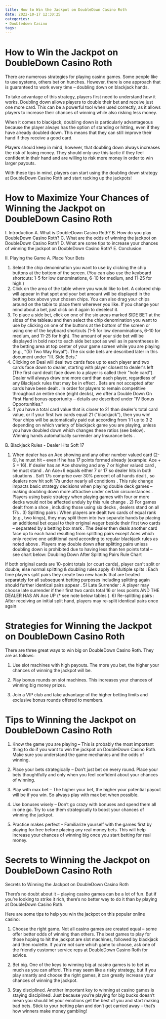 ```yaml
---
title: How to Win the Jackpot on DoubleDown Casino Roth
date: 2022-10-17 12:30:25
categories:
- Doubledown Casino
tags:
---
```



#  How to Win the Jackpot on DoubleDown Casino Roth

There are numerous strategies for playing casino games. Some people like to use systems, others bet on hunches. However, there is one approach that is guaranteed to work every time – doubling down on blackjack hands.

To take advantage of this strategy, players first need to understand how it works. Doubling down allows players to double their bet and receive just one more card. This can be a powerful tool when used correctly, as it allows players to increase their chances of winning while also risking less money.

When it comes to blackjack, doubling down is particularly advantageous because the player always has the option of standing or hitting, even if they have already doubled down. This means that they can still improve their hand if they receive a good card.

Players should keep in mind, however, that doubling down always increases the risk of losing money. They should only use this tactic if they feel confident in their hand and are willing to risk more money in order to win larger payouts.

With these tips in mind, players can start using the doubling down strategy at DoubleDown Casino Roth and start racking up the jackpots!

#  How to Maximize Your Chances of Winning the Jackpot on DoubleDown Casino Roth
I. Introduction 
A. What is DoubleDown Casino Roth? 
B. How do you play DoubleDown Casino Roth? 
C. What are the odds of winning the jackpot on DoubleDown Casino Roth? 
D. What are some tips to increase your chances of winning the jackpot on DoubleDown Casino Roth? 
E. Conclusion

II. Playing the Game 
A. Place Your Bets 
1. Select the chip denomination you want to use by clicking the chip buttons at the bottom of the screen. (You can also use the keyboard shortcuts: 1-5 for low denominations, 6-10 for medium, and 11-25 for high.) 
2. Click on the area of the table where you would like to bet. A colored chip will appear in that spot and your bet amount will be displayed in the betting box above your chosen chips. You can also drag your chips around on the table to place them wherever you like. If you change your mind about a bet, just click on it again to deselect it. 
3. To place a side bet, click on one of the six areas marked SIDE BET at the sides of the tableau and then select the chip denomination you want to use by clicking on one of the buttons at the bottom of the screen or using one of the keyboard shortcuts (1-5 for low denominations, 6-10 for medium, and 11-25 for high). The amount of your side bet will be displayed in bold next to each side bet spot as well as in parentheses in the betting area at top center of your game screen while you are playing (e.g., "(5) Two Way Royal"). The six side bets are described later in this document under "III. Side Bets."
4. Clicking on Deal will deal two cards face up to each player and two cards face down to dealer, starting with player closest to dealer's left (The first card dealt face down to a player is called their "hole card"). Dealer will always draw one more card than each player, regardless of any Blackjack rules that may be in effect . Bets are not accepted after cards have been dealt . In order for players to remain competitive throughout an entire shoe (eight decks), we offer a Double Down On First Hand bonus opportunity – details are described under "IV Bonus Opportunities."
5. If you have a total card value that is closer to 21 than dealer's total card value, or if your first two cards equal 21 ("blackjack"), then you win! Your chips will be automatically paid out according from 1:1 up to 3:2 depending on which variety of blackjack game you are playing, unless you have doubled down which changes these ratios (see below). Winning hands automatically surrender any Insurance bets .

B. Blackjack Rules - Dealer Hits Soft 17 
1) When dealer has an Ace showing and any other number valued card (2-6), he must hit – even if he has 17 points formed already (example: Ace + 5 = 16). If dealer has an Ace showing and any 7 or higher valued card , he must stand . An Ace+6 equals either 7 or 17 so dealer hits in both situations . Soft 17s comprise over 30% percent of all hands dealt , so dealers now hit soft 17s under nearly all conditions . This rule change impacts basic strategy decisions when playing double deck games – making doubling down more attractive under certain circumstances . Players using basic strategy when playing games with four or more decks would not be affected unduly by this rule change . 2) For games dealt from a shoe , including those using six decks , dealers stand on all 17s . 3) Splitting pairs : When players are dealt two cards of equal rank (e.g., two kings), they may split them into two separate hands by placing an additional bet equal to their original wager beside their first two cards – separated by a betting box mark . The dealer then deals another card face up to each hand resulting from splitting pairs except Aces which only receive one additional card according to regular blackjack rules as noted above . Players may double down after splitting pairs unless doubling down is prohibited due to having less than ten points total – see chart below: Doubling Down After Splitting Pairs Rule Chart 

If both original cards are 10-point totals (or court cards), player can't split or double; else normal splitting & doubling rules apply 4) Multiple splits : Each time players split pairs they create two new hands that are treated separately for all subsequent betting purposes including splitting again should further identical pairs appear . 5) Late Surrender : A player may choose late surrender if their first two cards total 16 or less points AND THE DEALER HAS AN Ace UP (* see note below tables ). 6) Re-splitting pairs : After receiving an initial split hand, players may re-split identical pairs once again

#  Strategies for Winning the Jackpot on DoubleDown Casino Roth

There are three great ways to win big on DoubleDown Casino Roth. They are as follows:

1. Use slot machines with high payouts. The more you bet, the higher your chances of winning the jackpot will be.

2. Play bonus rounds on slot machines. This increases your chances of winning big money prizes.

3. Join a VIP club and take advantage of the higher betting limits and exclusive bonus rounds offered to members.

#  Tips to Winning the Jackpot on DoubleDown Casino Roth 

1. Know the game you are playing – This is probably the most important thing to do if you want to win the jackpot on DoubleDown Casino Roth. Make sure you understand the game mechanics and the odds of winning.

2. Place your bets strategically – Don’t just bet on every round. Place your bets thoughtfully and only when you feel confident about your chances of winning.

3. Play with max bet – The higher your bet, the higher your potential payout will be if you win. So always play with max bet when possible.

4. Use bonuses wisely – Don’t go crazy with bonuses and spend them all in one go. Try to use them strategically to boost your chances of winning the jackpot.

5. Practice makes perfect – Familiarize yourself with the games first by playing for free before placing any real money bets. This will help increase your chances of winning big once you start betting for real money.

#  Secrets to Winning the Jackpot on DoubleDown Casino Roth
Secrets to Winning the Jackpot on DoubleDown Casino Roth

There’s no doubt about it – playing casino games can be a lot of fun. But if you’re looking to strike it rich, there’s no better way to do it than by playing at DoubleDown Casino Roth.

Here are some tips to help you win the jackpot on this popular online casino:

1. Choose the right game. Not all casino games are created equal – some offer better odds of winning than others. The best games to play for those hoping to hit the jackpot are slot machines, followed by blackjack and then roulette. If you’re not sure which game to choose, ask one of the friendly customer service reps at DoubleDown Casino Roth for advice.

2. Bet big. One of the keys to winning big at casino games is to bet as much as you can afford. This may seem like a risky strategy, but if you play smartly and choose the right games, it can greatly increase your chances of winning the jackpot.

3. Stay disciplined. Another important key to winning at casino games is staying disciplined. Just because you’re playing for big bucks doesn’t mean you should let your emotions get the best of you and start making bad bets. Stick to your betting plan and don’t get carried away – that’s how winners make money gambling!